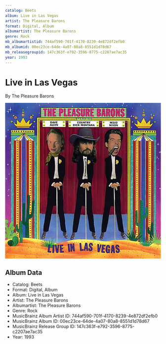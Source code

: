 ```yaml
---
catalog: Beets
album: Live in Las Vegas
artist: The Pleasure Barons
format: Digital, Album
albumartist: The Pleasure Barons
genre: Rock
mb_albumartistid: 744af590-701f-4170-8239-4e872df2efb0
mb_albumid: 00ec23ce-64de-4a07-80a8-8551d1d78d67
mb_releasegroupid: 147c363f-e792-3596-8775-c2207ae7ac35
year: 1993
---
```


# Live in Las Vegas

By The Pleasure Barons

![](../../assets/beetscovers/The_Pleasure_Barons-Live_in_Las_Vegas.jpg)

## Album Data

- Catalog: Beets
- Format: Digital, Album
- Album: Live in Las Vegas
- Artist: The Pleasure Barons
- Albumartist: The Pleasure Barons
- Genre: Rock
- MusicBrainz Album Artist ID: 744af590-701f-4170-8239-4e872df2efb0
- MusicBrainz Album ID: 00ec23ce-64de-4a07-80a8-8551d1d78d67
- MusicBrainz Release Group ID: 147c363f-e792-3596-8775-c2207ae7ac35
- Year: 1993

